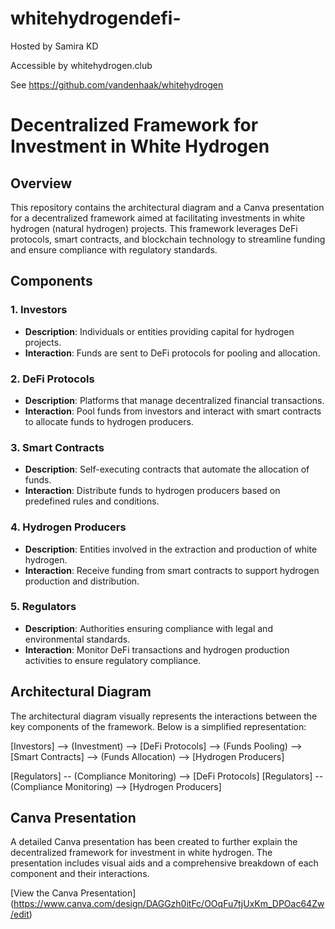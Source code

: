 # whitehydrogendefi-
Hosted by Samira KD

Accessible by whitehydrogen.club

See https://github.com/vandenhaak/whitehydrogen

# Decentralized Framework for Investment in White Hydrogen

## Overview
This repository contains the architectural diagram and a Canva presentation for a decentralized framework aimed at facilitating investments in white hydrogen (natural hydrogen) projects. This framework leverages DeFi protocols, smart contracts, and blockchain technology to streamline funding and ensure compliance with regulatory standards.

## Components

### 1. Investors
- **Description**: Individuals or entities providing capital for hydrogen projects.
- **Interaction**: Funds are sent to DeFi protocols for pooling and allocation.

### 2. DeFi Protocols
- **Description**: Platforms that manage decentralized financial transactions.
- **Interaction**: Pool funds from investors and interact with smart contracts to allocate funds to hydrogen producers.

### 3. Smart Contracts
- **Description**: Self-executing contracts that automate the allocation of funds.
- **Interaction**: Distribute funds to hydrogen producers based on predefined rules and conditions.

### 4. Hydrogen Producers
- **Description**: Entities involved in the extraction and production of white hydrogen.
- **Interaction**: Receive funding from smart contracts to support hydrogen production and distribution.

### 5. Regulators
- **Description**: Authorities ensuring compliance with legal and environmental standards.
- **Interaction**: Monitor DeFi transactions and hydrogen production activities to ensure regulatory compliance.

## Architectural Diagram
The architectural diagram visually represents the interactions between the key components of the framework. Below is a simplified representation:

[Investors] --> (Investment) --> [DeFi Protocols] --> (Funds Pooling) --> [Smart Contracts] --> (Funds Allocation) --> [Hydrogen Producers]

[Regulators] -- (Compliance Monitoring) --> [DeFi Protocols]
[Regulators] -- (Compliance Monitoring) --> [Hydrogen Producers] 



## Canva Presentation
A detailed Canva presentation has been created to further explain the decentralized framework for investment in white hydrogen. The presentation includes visual aids and a comprehensive breakdown of each component and their interactions.

[View the Canva Presentation] (https://www.canva.com/design/DAGGzh0itFc/OOqFu7tjUxKm_DPOac64Zw/edit) 

 

